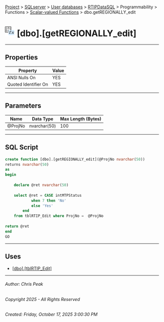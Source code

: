 #### 

[Project](../../../../../../index.md) > [SQLserver](../../../../../index.md) > [User databases](../../../../index.md) > [RTIPDataSQL](../../../index.md) > Programmability > Functions > [Scalar-valued Functions](Scalar-valued_Functions.md) > dbo.getREGIONALLY_edit

# ![Scalar-valued Functions](../../../../../../Images/Function_Scalar32.png) [dbo].[getREGIONALLY_edit]

---

## <a name="#properties"></a>Properties

| Property | Value |
|---|---|
| ANSI Nulls On | YES |
| Quoted Identifier On | YES |


---

## <a name="#parameters"></a>Parameters

| Name | Data Type | Max Length (Bytes) |
|---|---|---|
| @ProjNo | nvarchar(50) | 100 |


---

## <a name="#sqlscript"></a>SQL Script

```sql
create function [dbo].[getREGIONALLY_edit](@ProjNo nvarchar(50))
returns nvarchar(50)
as
begin

	declare @ret nvarchar(50)
	
	select @ret = CASE intMTPStatus 
			when 7 then 'No'
			else 'Yes'
		end
	from tblRTIP_Edit where ProjNo =  @ProjNo
	
return @ret
end
GO

```


---

## <a name="#uses"></a>Uses

* [[dbo].[tblRTIP_Edit]](../../../Tables/dbo_tblRTIP_Edit.md)


---

###### Author:  Chris Peak

###### Copyright 2025 - All Rights Reserved

###### Created: Friday, October 17, 2025 3:00:30 PM

